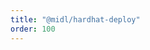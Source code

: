 ```yaml
---
title: "@midl/hardhat-deploy"
order: 100
---
```


<!--@include: ../../../../packages/hardhat-deploy/CHANGELOG.md-->
